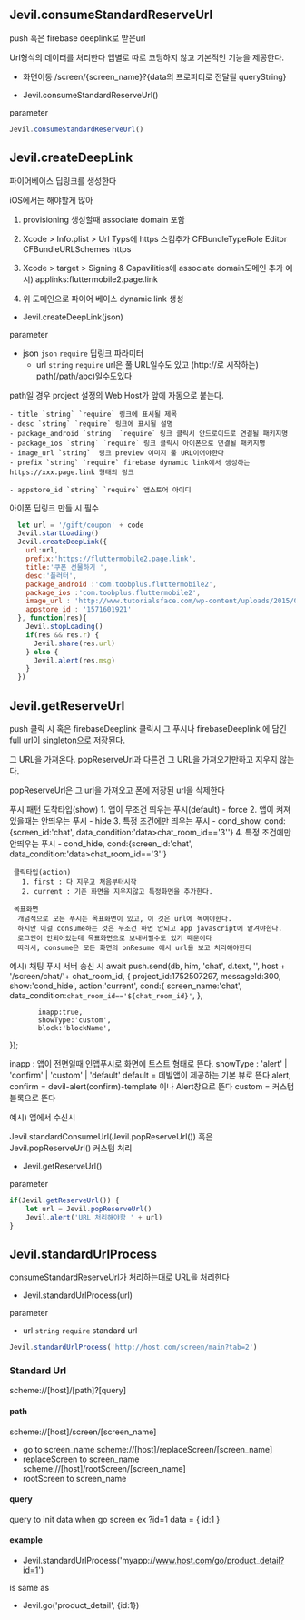 
## Jevil.consumeStandardReserveUrl


push 혹은 firebase deeplink로 받은url

Url형식의 데이터를 처리한다
앱별로 따로 코딩하지 않고 기본적인 기능을 제공한다.

- 화면이동
/screen/{screen_name}?{data의 프로퍼티로 전달될 queryString}




- Jevil.consumeStandardReserveUrl()

parameter



```js filename="Example code"
Jevil.consumeStandardReserveUrl()
```




## Jevil.createDeepLink

파이어베이스 딥링크를 생성한다

iOS에서는 해야할게 많아

1. provisioning 생성할때 associate domain 포함

2. Xcode > Info.plist >  Url Typs에 https 스킴추가 
                <dict>
			<key>CFBundleTypeRole</key>
			<string>Editor</string>
			<key>CFBundleURLSchemes</key>
			<array>
				<string>https</string>
			</array>
		</dict>

3. Xcode > target > Signing & Capavilities에 associate domain도메인 추가 
  예시) applinks:fluttermobile2.page.link

4. 위 도메인으로 파이어 베이스 dynamic link 생성



- Jevil.createDeepLink(json)

parameter

- json `json` `require` 딥링크 파라미터
    - url `string` `require` url은 풀 URL일수도 있고 (http://로 시작하는)
path(/path/abc)일수도있다

path일 경우 project 설정의 Web Host가 앞에 자동으로 붙는다.

    - title `string` `require` 링크에 표시될 제목
    - desc `string` `require` 링크에 표시될 설명
    - package_android `string` `require` 링크 클릭시 안드로이드로 연결될 패키지명
    - package_ios `string` `require` 링크 클릭시 아이폰으로 연결될 패키지명
    - image_url `string`  링크 preview 이미지 풀 URL이어야한다
    - prefix `string` `require` firebase dynamic link에서 생성하는 https://xxx.page.link 형태의 링크

    - appstore_id `string` `require` 앱스토어 아이디 
아이폰 딥링크 만들 시 필수 


```js filename="Example code"
  let url = '/gift/coupon' + code
  Jevil.startLoading()
  Jevil.createDeepLink({
    url:url,
    prefix:'https://fluttermobile2.page.link',
    title:'쿠폰 선물하기 ',
    desc:'플러터',
    package_android :'com.toobplus.fluttermobile2',
    package_ios :'com.toobplus.fluttermobile2',
    image_url : 'http://www.tutorialsface.com/wp-content/uploads/2015/08/11954620_10153574159971543_7746758011460724864_n.jpg',
    appstore_id : '1571601921'
  }, function(res){
    Jevil.stopLoading()
    if(res && res.r) {
      Jevil.share(res.url)
    } else {
      Jevil.alert(res.msg)
    }
  })
```




## Jevil.getReserveUrl

push 클릭 시 혹은 firebaseDeeplink 클릭시 그 푸시나 firebaseDeeplink 에 담긴 full url이 singleton으로 저장된다. 

그 URL을 가져온다. 
popReserveUrl과 다른건 그 URL을 가져오기만하고 지우지 않는다.

popReserveUrl은 그 url을 가져오고 폰에 저장된 url을 삭제한다



푸시 패턴
   도착타입(show)
     1. 앱이 무조건 띄우는 푸시(default) - force
     2. 앱이 켜져있을때는 안띄우는 푸시 - hide
     3. 특정 조건에만 띄우는 푸시 - cond_show, cond:{screen_id:'chat', data_condition:'data>chat_room_id=='3''}
     4. 특정 조건에만 안띄우는 푸시 - cond_hide, cond:{screen_id:'chat', data_condition:'data>chat_room_id=='3''}
     
     클릭타입(action)
       1. first : 다 지우고 처음부터시작
       2. current : 기존 화면을 지우지않고 특정화면을 추가한다.  
 
     목표화면 
      개념적으로 모든 푸시는 목표화면이 있고, 이 것은 url에 녹여야한다. 
      하지만 이걸 consume하는 것은 무조건 하면 안되고 app javascript에 맡겨야한다.
      로그인이 안되어있는데 목표화면으로 보내버릴수도 있기 때문이다
      따라서, consume은 모든 화면의 onResume 에서 url을 보고 처리해야한다

     
예시) 채팅 푸시 서버 송신 시 
await push.send(db, him, 'chat', d.text, '', host + '/screen/chat/'+ chat_room_id, {
            project_id:1752507297, 
            messageId:300,
            show:'cond_hide', 
            action:'current',
            cond:{
                screen_name:'chat', 
                data_condition:`chat_room_id=='${chat_room_id}'`,
            },

           inapp:true,
           showType:'custom',
           block:'blockName',
});

inapp : 앱이 전면일때 인앱푸시로 화면에 토스트 형태로 뜬다.
showType : 'alert' | 'confirm' | 'custom' | 'default'
default = 데빌앱이 제공하는 기본 뷰로 뜬다
alert, confirm = devil-alert(confirm)-template 이나 Alert창으로 뜬다
custom = 커스텀 블록으로 뜬다



예시) 앱에서 수신시

Jevil.standardConsumeUrl(Jevil.popReserveUrl())
혹은 
Jevil.popReserveUrl() 커스텀 처리










- Jevil.getReserveUrl()

parameter



```js filename="Example code"
if(Jevil.getReserveUrl()) {
    let url = Jevil.popReserveUrl()
    Jevil.alert('URL 처리해야함 ' + url)
}
```




## Jevil.standardUrlProcess

consumeStandardReserveUrl가 처리하는대로 URL을 처리한다

- Jevil.standardUrlProcess(url)

parameter

- url `string` `require` standard url


```js filename="Example code"
Jevil.standardUrlProcess('http://host.com/screen/main?tab=2')
```



### Standard Url

scheme://[host]/[path]?[query]

#### path 
scheme://[host]/screen/[screen_name]
- go to screen_name
scheme://[host]/replaceScreen/[screen_name]
- replaceScreen to screen_name
scheme://[host]/rootScreen/[screen_name]
- rootScreen to screen_name

#### query
query to init data when go screen 
ex ?id=1
data = {
  id:1
}

#### example
- Jevil.standardUrlProcess('myapp://www.host.com/go/product_detail?id=1')

is same as
- Jevil.go('product_detail', {id:1})

